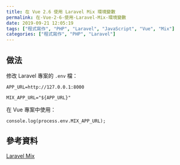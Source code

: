 ```yaml
---
title: 在 Vue 2.6 使用 Laravel Mix 環境變數
permalink: 在-Vue-2-6-使用-Laravel-Mix-環境變數
date: 2019-09-21 12:05:19
tags: ["程式寫作", "PHP", "Laravel", "JavaScript", "Vue", "Mix"]
categories: ["程式寫作", "PHP", "Laravel"]
---
```


## 做法

修改 Laravel 專案的 `.env` 檔：

```ENV
APP_URL=http://127.0.0.1:8000

MIX_APP_URL="${APP_URL}"
```

在 Vue 專案中使用：

```JS
console.log(process.env.MIX_APP_URL);
```

## 參考資料

[Laravel Mix](https://laravel.com/docs/6.x/mix#environment-variables)
